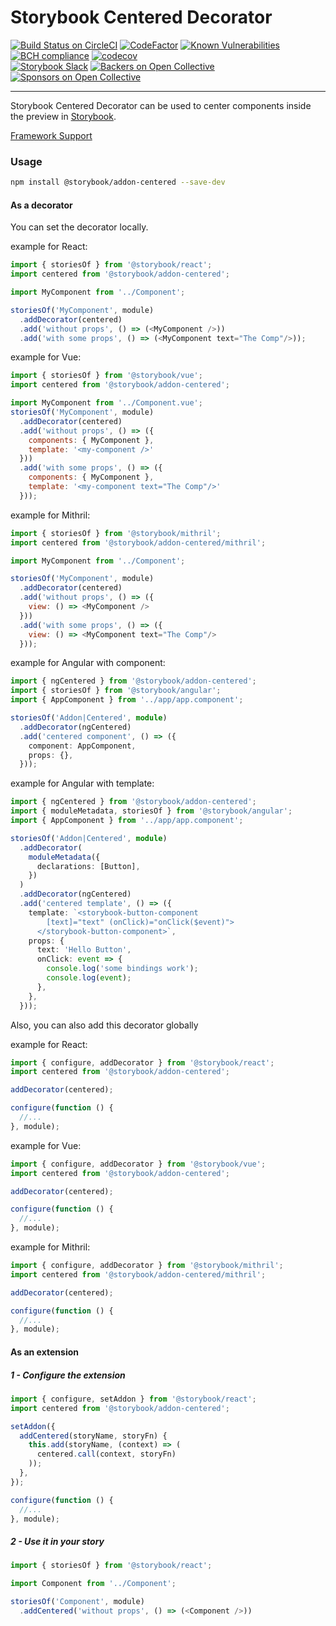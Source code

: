 # Storybook Centered Decorator

[![Build Status on CircleCI](https://circleci.com/gh/storybooks/storybook.svg?style=shield)](https://circleci.com/gh/storybooks/storybook)
[![CodeFactor](https://www.codefactor.io/repository/github/storybooks/storybook/badge)](https://www.codefactor.io/repository/github/storybooks/storybook)
[![Known Vulnerabilities](https://snyk.io/test/github/storybooks/storybook/8f36abfd6697e58cd76df3526b52e4b9dc894847/badge.svg)](https://snyk.io/test/github/storybooks/storybook/8f36abfd6697e58cd76df3526b52e4b9dc894847)
[![BCH compliance](https://bettercodehub.com/edge/badge/storybooks/storybook)](https://bettercodehub.com/results/storybooks/storybook) [![codecov](https://codecov.io/gh/storybooks/storybook/branch/master/graph/badge.svg)](https://codecov.io/gh/storybooks/storybook)  
[![Storybook Slack](https://now-examples-slackin-rrirkqohko.now.sh/badge.svg)](https://now-examples-slackin-rrirkqohko.now.sh/)
[![Backers on Open Collective](https://opencollective.com/storybook/backers/badge.svg)](#backers) [![Sponsors on Open Collective](https://opencollective.com/storybook/sponsors/badge.svg)](#sponsors)

* * *

Storybook Centered Decorator can be used to center components inside the preview in [Storybook](https://storybook.js.org).

[Framework Support](https://github.com/storybooks/storybook/blob/master/ADDONS_SUPPORT.md)

### Usage

```sh
npm install @storybook/addon-centered --save-dev
```

#### As a decorator

You can set the decorator locally.

example for React:

```js
import { storiesOf } from '@storybook/react';
import centered from '@storybook/addon-centered';

import MyComponent from '../Component';

storiesOf('MyComponent', module)
  .addDecorator(centered)
  .add('without props', () => (<MyComponent />))
  .add('with some props', () => (<MyComponent text="The Comp"/>));
```

example for Vue:

```js
import { storiesOf } from '@storybook/vue';
import centered from '@storybook/addon-centered';

import MyComponent from '../Component.vue';
storiesOf('MyComponent', module)
  .addDecorator(centered)
  .add('without props', () => ({
    components: { MyComponent },
    template: '<my-component />'
  }))
  .add('with some props', () => ({
    components: { MyComponent },
    template: '<my-component text="The Comp"/>'
  }));
```

example for Mithril:

```js
import { storiesOf } from '@storybook/mithril';
import centered from '@storybook/addon-centered/mithril';

import MyComponent from '../Component';

storiesOf('MyComponent', module)
  .addDecorator(centered)
  .add('without props', () => ({
    view: () => <MyComponent />
  }))
  .add('with some props', () => ({
    view: () => <MyComponent text="The Comp"/>
  }));
```

example for Angular with component:

```ts
import { ngCentered } from '@storybook/addon-centered';
import { storiesOf } from '@storybook/angular';
import { AppComponent } from '../app/app.component';

storiesOf('Addon|Centered', module)
  .addDecorator(ngCentered)
  .add('centered component', () => ({
    component: AppComponent,
    props: {},
  }));

```

example for Angular with template:

```ts
import { ngCentered } from '@storybook/addon-centered';
import { moduleMetadata, storiesOf } from '@storybook/angular';
import { AppComponent } from '../app/app.component';

storiesOf('Addon|Centered', module)
  .addDecorator(
    moduleMetadata({
      declarations: [Button],
    })
  )
  .addDecorator(ngCentered)
  .add('centered template', () => ({
    template: `<storybook-button-component 
        [text]="text" (onClick)="onClick($event)">
      </storybook-button-component>`,
    props: {
      text: 'Hello Button',
      onClick: event => {
        console.log('some bindings work');
        console.log(event);
      },
    },
  }));
```

Also, you can also add this decorator globally

example for React:

```js
import { configure, addDecorator } from '@storybook/react';
import centered from '@storybook/addon-centered';

addDecorator(centered);

configure(function () {
  //...
}, module);
```

example for Vue:

```js
import { configure, addDecorator } from '@storybook/vue';
import centered from '@storybook/addon-centered';

addDecorator(centered);

configure(function () {
  //...
}, module);
```

example for Mithril:

```js
import { configure, addDecorator } from '@storybook/mithril';
import centered from '@storybook/addon-centered/mithril';

addDecorator(centered);

configure(function () {
  //...
}, module);
```

#### As an extension

##### 1 - Configure the extension

```js
import { configure, setAddon } from '@storybook/react';
import centered from '@storybook/addon-centered';

setAddon({
  addCentered(storyName, storyFn) {
    this.add(storyName, (context) => (
      centered.call(context, storyFn)
    ));
  },
});

configure(function () {
  //...
}, module);
```

##### 2 - Use it in your story

```js
import { storiesOf } from '@storybook/react';

import Component from '../Component';

storiesOf('Component', module)
  .addCentered('without props', () => (<Component />))
```
